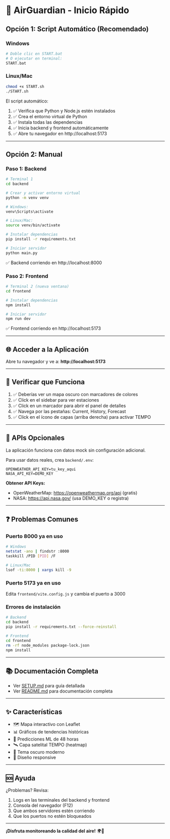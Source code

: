 # 🚀 AirGuardian - Inicio Rápido

## Opción 1: Script Automático (Recomendado)

### Windows
```bash
# Doble clic en START.bat
# O ejecutar en terminal:
START.bat
```

### Linux/Mac
```bash
chmod +x START.sh
./START.sh
```

El script automático:
1. ✅ Verifica que Python y Node.js estén instalados
2. ✅ Crea el entorno virtual de Python
3. ✅ Instala todas las dependencias
4. ✅ Inicia backend y frontend automáticamente
5. ✅ Abre tu navegador en http://localhost:5173

---

## Opción 2: Manual

### Paso 1: Backend

```bash
# Terminal 1
cd backend

# Crear y activar entorno virtual
python -m venv venv

# Windows:
venv\Scripts\activate

# Linux/Mac:
source venv/bin/activate

# Instalar dependencias
pip install -r requirements.txt

# Iniciar servidor
python main.py
```

✅ Backend corriendo en http://localhost:8000

### Paso 2: Frontend

```bash
# Terminal 2 (nueva ventana)
cd frontend

# Instalar dependencias
npm install

# Iniciar servidor
npm run dev
```

✅ Frontend corriendo en http://localhost:5173

---

## 🌐 Acceder a la Aplicación

Abre tu navegador y ve a: **http://localhost:5173**

---

## 🎯 Verificar que Funciona

1. ✅ Deberías ver un mapa oscuro con marcadores de colores
2. ✅ Click en el sidebar para ver estaciones
3. ✅ Click en un marcador para abrir el panel de detalles
4. ✅ Navega por las pestañas: Current, History, Forecast
5. ✅ Click en el ícono de capas (arriba derecha) para activar TEMPO

---

## 🔧 APIs Opcionales

La aplicación funciona con datos mock sin configuración adicional.

Para usar datos reales, crea `backend/.env`:

```env
OPENWEATHER_API_KEY=tu_key_aqui
NASA_API_KEY=DEMO_KEY
```

**Obtener API Keys:**
- OpenWeatherMap: https://openweathermap.org/api (gratis)
- NASA: https://api.nasa.gov/ (usa DEMO_KEY o registra)

---

## ❓ Problemas Comunes

### Puerto 8000 ya en uso
```bash
# Windows
netstat -ano | findstr :8000
taskkill /PID [PID] /F

# Linux/Mac
lsof -ti:8000 | xargs kill -9
```

### Puerto 5173 ya en uso
Edita `frontend/vite.config.js` y cambia el puerto a 3000

### Errores de instalación
```bash
# Backend
cd backend
pip install -r requirements.txt --force-reinstall

# Frontend
cd frontend
rm -rf node_modules package-lock.json
npm install
```

---

## 📚 Documentación Completa

- Ver [SETUP.md](SETUP.md) para guía detallada
- Ver [README.md](README.md) para documentación completa

---

## ✨ Características

- 🗺️ Mapa interactivo con Leaflet
- 📊 Gráficos de tendencias históricas
- 🤖 Predicciones ML de 48 horas
- 🛰️ Capa satelital TEMPO (heatmap)
- 🌙 Tema oscuro moderno
- 📱 Diseño responsive

---

## 🆘 Ayuda

¿Problemas? Revisa:
1. Logs en las terminales del backend y frontend
2. Consola del navegador (F12)
3. Que ambos servidores estén corriendo
4. Que los puertos no estén bloqueados

---

**¡Disfruta monitoreando la calidad del aire!** 🌍💨

